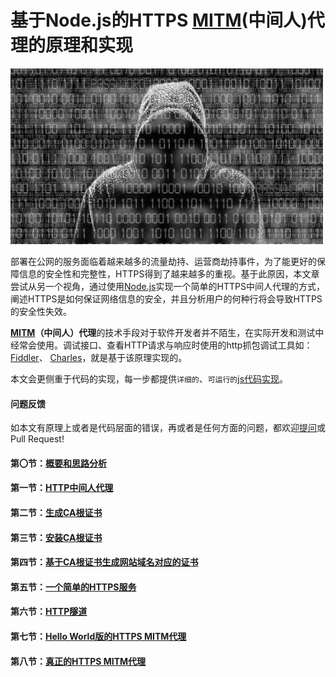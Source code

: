 # 基于Node.js的HTTPS [MITM](https://zh.wikipedia.org/wiki/%E4%B8%AD%E9%97%B4%E4%BA%BA%E6%94%BB%E5%87%BB)(中间人)代理的原理和实现

<img src="doc/img/hacker.png" width="500px">

部署在公网的服务面临着越来越多的流量劫持、运营商劫持事件，为了能更好的保障信息的安全性和完整性，HTTPS得到了越来越多的重视。基于此原因，本文章尝试从另一个视角，通过使用[Node.js](http://nodejs.org/)实现一个简单的HTTPS中间人代理的方式，阐述HTTPS是如何保证网络信息的安全，并且分析用户的何种行将会导致HTTPS的安全性失效。  

**[MITM](https://zh.wikipedia.org/wiki/%E4%B8%AD%E9%97%B4%E4%BA%BA%E6%94%BB%E5%87%BB)（中间人）代理**的技术手段对于软件开发者并不陌生，在实际开发和测试中经常会使用。调试接口、查看HTTP请求与响应时使用的http抓包调试工具如：[Fiddler](http://www.telerik.com/fiddler)、 [Charles](https://www.charlesproxy.com/)，就是基于该原理实现的。  

本文会更侧重于代码的实现，每一步都提供`详细的`、`可运行的`[js代码实现](./example)。

#### 问题反馈

如本文有原理上或者是代码层面的错误，再或者是任何方面的问题，都欢迎[提问](https://github.com/wuchangming/https-mitm-proxy-handbook/issues/new)或 Pull Request!


#### 第〇节：[概要和思路分析](./doc/Chapter0.md)

#### 第一节：[HTTP中间人代理](./doc/Chapter1.md)

#### 第二节：[生成CA根证书](./doc/Chapter2.md)

#### 第三节：[安装CA根证书](./doc/Chapter3.md)

#### 第四节：[基于CA根证书生成网站域名对应的证书](./doc/Chapter4.md)

#### 第五节：[一个简单的HTTPS服务](./doc/Chapter5.md)

#### 第六节：[HTTP隧道](./doc/Chapter6.md)

#### 第七节：[Hello World版的HTTPS MITM代理](./doc/Chapter7.md)

#### 第八节：[真正的HTTPS MITM代理](./doc/Chapter8.md)
